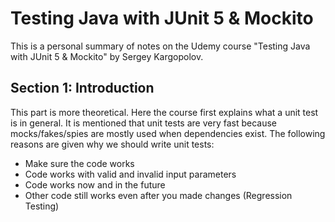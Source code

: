 # Testing Java with JUnit 5 & Mockito 

This is a personal summary of notes on the Udemy course "Testing Java with JUnit 5 & Mockito" by Sergey Kargopolov.

## Section 1: Introduction

This part is more theoretical.
Here the course first explains what a unit test is in general.
It is mentioned that unit tests are very fast because mocks/fakes/spies are mostly used when dependencies exist.
The following reasons are given why we should write unit tests:
* Make sure the code works
* Code works with valid and invalid input parameters
* Code works now and in the future
* Other code still works even after you made changes (Regression Testing)





